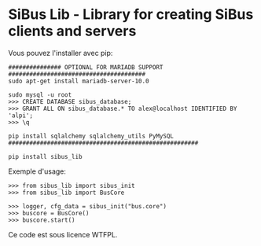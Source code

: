 SiBus Lib - Library for creating SiBus clients and servers
========================================================

Vous pouvez l'installer avec pip:

    ############### OPTIONAL FOR MARIADB SUPPORT #######################################
    sudo apt-get install mariadb-server-10.0

    sudo mysql -u root
    >>> CREATE DATABASE sibus_database;
    >>> GRANT ALL ON sibus_database.* TO alex@localhost IDENTIFIED BY 'alpi';
    >>> \q

    pip install sqlalchemy sqlalchemy_utils PyMySQL
    ######################################################

    pip install sibus_lib

Exemple d'usage:

    >>> from sibus_lib import sibus_init
    >>> from sibus_lib import BusCore

    >>> logger, cfg_data = sibus_init("bus.core")
    >>> buscore = BusCore()
    >>> buscore.start()

Ce code est sous licence WTFPL.
